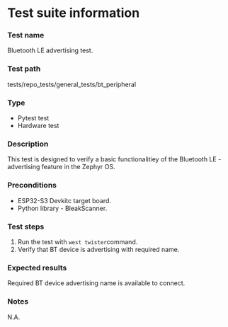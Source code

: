 # Test suite information

### Test name
Bluetooth LE advertising test.

### Test path
tests/repo_tests/general_tests/bt_peripheral

### Type
- Pytest test
- Hardware test

### Description
This test is designed to verify a basic functionalitiey of the Bluetooth LE - advertising feature in the Zephyr OS.

### Preconditions
- ESP32-S3 Devkitc target board.
- Python library - BleakScanner.

### Test steps
1. Run the test with `west twister`command.
2. Verify that BT device is advertising with required name.

### Expected results
Required BT device advertising name is available to connect.

### Notes
N.A.